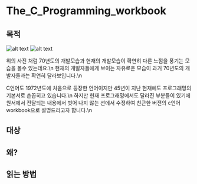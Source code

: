 # The_C_Programming_workbook
## 목적
![alt text](https://mediastream.cern.ch/MediaArchive/Photo/Public/1966/6607189/6607189/6607189-A5-at-72-dpi.jpg)
![alt text](https://ww2.kqed.org/news/wp-content/uploads/sites/10/2016/01/RocketSpace64-1440x960.jpg)

위의 사진 처럼 70년도의 개발모습과 현재의 개발모습이 확연히 다른 느낌을 풍기는 모습을 볼수 있는데요.\n
현재의 개발자들에게 보이는 자유로운 모습이 과거 70년도의 개발자들과는 확연히 달라보입니다.\n

C언어도 1972년도에 처음으로 등장한 언어이지만 45년이 지난 현재에도 프로그래밍의 기본서로 손꼽히고 있습니다.\n
하지만 현재 프로그래밍에서도 달라진 부분들이 있기에 원서에서 전달되는 내용에서 벗어 나지 않는 선에서 수정하여 친근한 버전의 c언어 workbook으로 설명드리고자 합니다.\n

## 대상
## 왜?
## 읽는 방법
